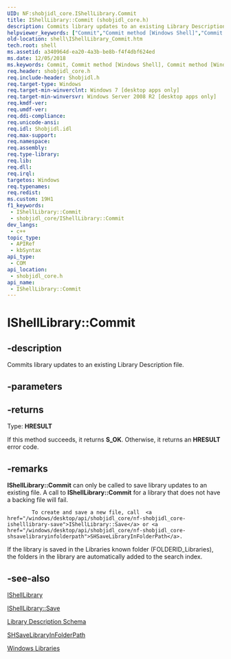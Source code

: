 ```yaml
---
UID: NF:shobjidl_core.IShellLibrary.Commit
title: IShellLibrary::Commit (shobjidl_core.h)
description: Commits library updates to an existing Library Description file.
helpviewer_keywords: ["Commit","Commit method [Windows Shell]","Commit method [Windows Shell]","IShellLibrary interface","IShellLibrary interface [Windows Shell]","Commit method","IShellLibrary.Commit","IShellLibrary::Commit","_shell_IShellLibrary_Commit","shell.IShellLibrary_Commit","shobjidl_core/IShellLibrary::Commit"]
old-location: shell\IShellLibrary_Commit.htm
tech.root: shell
ms.assetid: a340964d-ea20-4a3b-be8b-f4f4dbf624ed
ms.date: 12/05/2018
ms.keywords: Commit, Commit method [Windows Shell], Commit method [Windows Shell],IShellLibrary interface, IShellLibrary interface [Windows Shell],Commit method, IShellLibrary.Commit, IShellLibrary::Commit, _shell_IShellLibrary_Commit, shell.IShellLibrary_Commit, shobjidl_core/IShellLibrary::Commit
req.header: shobjidl_core.h
req.include-header: Shobjidl.h
req.target-type: Windows
req.target-min-winverclnt: Windows 7 [desktop apps only]
req.target-min-winversvr: Windows Server 2008 R2 [desktop apps only]
req.kmdf-ver: 
req.umdf-ver: 
req.ddi-compliance: 
req.unicode-ansi: 
req.idl: Shobjidl.idl
req.max-support: 
req.namespace: 
req.assembly: 
req.type-library: 
req.lib: 
req.dll: 
req.irql: 
targetos: Windows
req.typenames: 
req.redist: 
ms.custom: 19H1
f1_keywords:
 - IShellLibrary::Commit
 - shobjidl_core/IShellLibrary::Commit
dev_langs:
 - c++
topic_type:
 - APIRef
 - kbSyntax
api_type:
 - COM
api_location:
 - shobjidl_core.h
api_name:
 - IShellLibrary::Commit
---
```


# IShellLibrary::Commit


## -description

Commits library updates to an existing Library Description file.

## -parameters

## -returns

Type: <b>HRESULT</b>

If this method succeeds, it returns <b xmlns:loc="http://microsoft.com/wdcml/l10n">S_OK</b>. Otherwise, it returns an <b xmlns:loc="http://microsoft.com/wdcml/l10n">HRESULT</b> error code.

## -remarks

<b>IShellLibrary::Commit</b>  can only be called to save library updates to an existing file.  A call to <b>IShellLibrary::Commit</b> 
            for a library that does not have a backing file will fail.
         
            To create and save a new file, call  <a href="/windows/desktop/api/shobjidl_core/nf-shobjidl_core-ishelllibrary-save">IShellLibrary::Save</a> or <a href="/windows/desktop/api/shobjidl_core/nf-shobjidl_core-shsavelibraryinfolderpath">SHSaveLibraryInFolderPath</a>.
         

If the library is saved in the Libraries known folder (FOLDERID_Libraries), the folders in the library are automatically added to the search index.

## -see-also

<a href="/windows/desktop/api/shobjidl_core/nn-shobjidl_core-ishelllibrary">IShellLibrary</a>



<a href="/windows/desktop/api/shobjidl_core/nf-shobjidl_core-ishelllibrary-save">IShellLibrary::Save</a>



<a href="/windows/desktop/shell/library-schema-entry">Library Description Schema</a>



<a href="/windows/desktop/api/shobjidl_core/nf-shobjidl_core-shsavelibraryinfolderpath">SHSaveLibraryInFolderPath</a>



<a href="/previous-versions/windows/desktop/legacy/dd758096(v=vs.85)">Windows Libraries</a>

